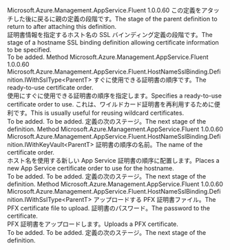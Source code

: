 <Type Name="IWithCertificate&lt;ParentT&gt;" FullName="Microsoft.Azure.Management.AppService.Fluent.HostNameSslBinding.Definition.IWithCertificate&lt;ParentT&gt;">
  <TypeSignature Language="C#" Value="public interface IWithCertificate&lt;ParentT&gt;" />
  <TypeSignature Language="ILAsm" Value=".class public interface auto ansi abstract IWithCertificate`1&lt;ParentT&gt;" />
  <TypeSignature Language="DocId" Value="T:Microsoft.Azure.Management.AppService.Fluent.HostNameSslBinding.Definition.IWithCertificate`1" />
  <TypeSignature Language="VB.NET" Value="Public Interface IWithCertificate(Of ParentT)" />
  <TypeSignature Language="F#" Value="type IWithCertificate&lt;'ParentT&gt; = interface" />
  <AssemblyInfo>
    <AssemblyName>Microsoft.Azure.Management.AppService.Fluent</AssemblyName>
    <AssemblyVersion>1.0.0.60</AssemblyVersion>
  </AssemblyInfo>
  <TypeParameters>
    <TypeParameter Name="ParentT" />
  </TypeParameters>
  <Interfaces />
  <Docs>
    <typeparam name="ParentT"><span data-ttu-id="35c23-101">この定義をアタッチした後に戻るに親の定義の段階です。</span><span class="sxs-lookup"><span data-stu-id="35c23-101">The stage of the parent definition to return to after attaching this definition.</span></span></typeparam>
    <summary>
            <span data-ttu-id="35c23-102">証明書情報を指定するホスト名の SSL バインディング定義の段階です。</span><span class="sxs-lookup"><span data-stu-id="35c23-102">The stage of a hostname SSL binding definition allowing certificate information to be specified.</span></span>
            </summary>
    <remarks>To be added.</remarks>
  </Docs>
  <Members>
    <Member MemberName="WithExistingAppServiceCertificateOrder">
      <MemberSignature Language="C#" Value="public Microsoft.Azure.Management.AppService.Fluent.HostNameSslBinding.Definition.IWithSslType&lt;ParentT&gt; WithExistingAppServiceCertificateOrder (Microsoft.Azure.Management.AppService.Fluent.IAppServiceCertificateOrder certificateOrder);" />
      <MemberSignature Language="ILAsm" Value=".method public hidebysig newslot virtual instance class Microsoft.Azure.Management.AppService.Fluent.HostNameSslBinding.Definition.IWithSslType`1&lt;!ParentT&gt; WithExistingAppServiceCertificateOrder(class Microsoft.Azure.Management.AppService.Fluent.IAppServiceCertificateOrder certificateOrder) cil managed" />
      <MemberSignature Language="DocId" Value="M:Microsoft.Azure.Management.AppService.Fluent.HostNameSslBinding.Definition.IWithCertificate`1.WithExistingAppServiceCertificateOrder(Microsoft.Azure.Management.AppService.Fluent.IAppServiceCertificateOrder)" />
      <MemberSignature Language="VB.NET" Value="Public Function WithExistingAppServiceCertificateOrder (certificateOrder As IAppServiceCertificateOrder) As IWithSslType(Of ParentT)" />
      <MemberSignature Language="F#" Value="abstract member WithExistingAppServiceCertificateOrder : Microsoft.Azure.Management.AppService.Fluent.IAppServiceCertificateOrder -&gt; Microsoft.Azure.Management.AppService.Fluent.HostNameSslBinding.Definition.IWithSslType&lt;'ParentT&gt;" Usage="iWithCertificate.WithExistingAppServiceCertificateOrder certificateOrder" />
      <MemberType>Method</MemberType>
      <AssemblyInfo>
        <AssemblyName>Microsoft.Azure.Management.AppService.Fluent</AssemblyName>
        <AssemblyVersion>1.0.0.60</AssemblyVersion>
      </AssemblyInfo>
      <ReturnValue>
        <ReturnType>Microsoft.Azure.Management.AppService.Fluent.HostNameSslBinding.Definition.IWithSslType&lt;ParentT&gt;</ReturnType>
      </ReturnValue>
      <Parameters>
        <Parameter Name="certificateOrder" Type="Microsoft.Azure.Management.AppService.Fluent.IAppServiceCertificateOrder" />
      </Parameters>
      <Docs>
        <param name="certificateOrder"><span data-ttu-id="35c23-103">すぐに使用できる証明書の順序です。</span><span class="sxs-lookup"><span data-stu-id="35c23-103">The ready-to-use certificate order.</span></span></param>
        <summary>
            <span data-ttu-id="35c23-104">使用にすぐに使用できる証明書の順序を指定します。</span><span class="sxs-lookup"><span data-stu-id="35c23-104">Specifies a ready-to-use certificate order to use.</span></span> <span data-ttu-id="35c23-105">これは、ワイルドカード証明書を再利用するために便利です。</span><span class="sxs-lookup"><span data-stu-id="35c23-105">This is usually useful for reusing wildcard certificates.</span></span>
            </summary>
        <returns>To be added.</returns>
        <remarks>To be added.</remarks>
        <return><span data-ttu-id="35c23-106">定義の次のステージ。</span><span class="sxs-lookup"><span data-stu-id="35c23-106">The next stage of the definition.</span></span></return>
      </Docs>
    </Member>
    <Member MemberName="WithNewStandardSslCertificateOrder">
      <MemberSignature Language="C#" Value="public Microsoft.Azure.Management.AppService.Fluent.HostNameSslBinding.Definition.IWithKeyVault&lt;ParentT&gt; WithNewStandardSslCertificateOrder (string certificateOrderName);" />
      <MemberSignature Language="ILAsm" Value=".method public hidebysig newslot virtual instance class Microsoft.Azure.Management.AppService.Fluent.HostNameSslBinding.Definition.IWithKeyVault`1&lt;!ParentT&gt; WithNewStandardSslCertificateOrder(string certificateOrderName) cil managed" />
      <MemberSignature Language="DocId" Value="M:Microsoft.Azure.Management.AppService.Fluent.HostNameSslBinding.Definition.IWithCertificate`1.WithNewStandardSslCertificateOrder(System.String)" />
      <MemberSignature Language="VB.NET" Value="Public Function WithNewStandardSslCertificateOrder (certificateOrderName As String) As IWithKeyVault(Of ParentT)" />
      <MemberSignature Language="F#" Value="abstract member WithNewStandardSslCertificateOrder : string -&gt; Microsoft.Azure.Management.AppService.Fluent.HostNameSslBinding.Definition.IWithKeyVault&lt;'ParentT&gt;" Usage="iWithCertificate.WithNewStandardSslCertificateOrder certificateOrderName" />
      <MemberType>Method</MemberType>
      <AssemblyInfo>
        <AssemblyName>Microsoft.Azure.Management.AppService.Fluent</AssemblyName>
        <AssemblyVersion>1.0.0.60</AssemblyVersion>
      </AssemblyInfo>
      <ReturnValue>
        <ReturnType>Microsoft.Azure.Management.AppService.Fluent.HostNameSslBinding.Definition.IWithKeyVault&lt;ParentT&gt;</ReturnType>
      </ReturnValue>
      <Parameters>
        <Parameter Name="certificateOrderName" Type="System.String" />
      </Parameters>
      <Docs>
        <param name="certificateOrderName"><span data-ttu-id="35c23-107">証明書の順序の名前。</span><span class="sxs-lookup"><span data-stu-id="35c23-107">The name of the certificate order.</span></span></param>
        <summary>
            <span data-ttu-id="35c23-108">ホスト名を使用する新しい App Service 証明書の順序に配置します。</span><span class="sxs-lookup"><span data-stu-id="35c23-108">Places a new App Service certificate order to use for the hostname.</span></span>
            </summary>
        <returns>To be added.</returns>
        <remarks>To be added.</remarks>
        <return><span data-ttu-id="35c23-109">定義の次のステージ。</span><span class="sxs-lookup"><span data-stu-id="35c23-109">The next stage of the definition.</span></span></return>
      </Docs>
    </Member>
    <Member MemberName="WithPfxCertificateToUpload">
      <MemberSignature Language="C#" Value="public Microsoft.Azure.Management.AppService.Fluent.HostNameSslBinding.Definition.IWithSslType&lt;ParentT&gt; WithPfxCertificateToUpload (string pfxFile, string password);" />
      <MemberSignature Language="ILAsm" Value=".method public hidebysig newslot virtual instance class Microsoft.Azure.Management.AppService.Fluent.HostNameSslBinding.Definition.IWithSslType`1&lt;!ParentT&gt; WithPfxCertificateToUpload(string pfxFile, string password) cil managed" />
      <MemberSignature Language="DocId" Value="M:Microsoft.Azure.Management.AppService.Fluent.HostNameSslBinding.Definition.IWithCertificate`1.WithPfxCertificateToUpload(System.String,System.String)" />
      <MemberSignature Language="VB.NET" Value="Public Function WithPfxCertificateToUpload (pfxFile As String, password As String) As IWithSslType(Of ParentT)" />
      <MemberSignature Language="F#" Value="abstract member WithPfxCertificateToUpload : string * string -&gt; Microsoft.Azure.Management.AppService.Fluent.HostNameSslBinding.Definition.IWithSslType&lt;'ParentT&gt;" Usage="iWithCertificate.WithPfxCertificateToUpload (pfxFile, password)" />
      <MemberType>Method</MemberType>
      <AssemblyInfo>
        <AssemblyName>Microsoft.Azure.Management.AppService.Fluent</AssemblyName>
        <AssemblyVersion>1.0.0.60</AssemblyVersion>
      </AssemblyInfo>
      <ReturnValue>
        <ReturnType>Microsoft.Azure.Management.AppService.Fluent.HostNameSslBinding.Definition.IWithSslType&lt;ParentT&gt;</ReturnType>
      </ReturnValue>
      <Parameters>
        <Parameter Name="pfxFile" Type="System.String" />
        <Parameter Name="password" Type="System.String" />
      </Parameters>
      <Docs>
        <param name="pfxFile"><span data-ttu-id="35c23-110">アップロードする PFX 証明書ファイル。</span><span class="sxs-lookup"><span data-stu-id="35c23-110">The PFX certificate file to upload.</span></span></param>
        <param name="password"><span data-ttu-id="35c23-111">証明書のパスワード。</span><span class="sxs-lookup"><span data-stu-id="35c23-111">The password to the certificate.</span></span></param>
        <summary>
            <span data-ttu-id="35c23-112">PFX 証明書をアップロードします。</span><span class="sxs-lookup"><span data-stu-id="35c23-112">Uploads a PFX certificate.</span></span>
            </summary>
        <returns>To be added.</returns>
        <remarks>To be added.</remarks>
        <return><span data-ttu-id="35c23-113">定義の次のステージ。</span><span class="sxs-lookup"><span data-stu-id="35c23-113">The next stage of the definition.</span></span></return>
      </Docs>
    </Member>
  </Members>
</Type>